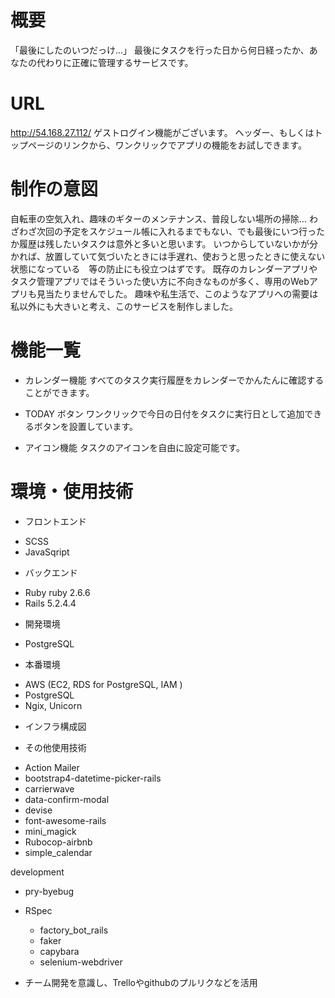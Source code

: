 # 概要
「最後にしたのいつだっけ...」
最後にタスクを行った日から何日経ったか、あなたの代わりに正確に管理するサービスです。

# URL
http://54.168.27.112/
ゲストログイン機能がございます。
ヘッダー、もしくはトップページのリンクから、ワンクリックでアプリの機能をお試しできます。

# 制作の意図
自転車の空気入れ、趣味のギターのメンテナンス、普段しない場所の掃除...
わざわざ次回の予定をスケジュール帳に入れるまでもない、でも最後にいつ行ったか履歴は残したいタスクは意外と多いと思います。
いつからしていないかが分かれば、放置していて気づいたときには手遅れ、使おうと思ったときに使えない状態になっている　等の防止にも役立つはずです。
既存のカレンダーアプリやタスク管理アプリではそういった使い方に不向きなものが多く、専用のWebアプリも見当たりませんでした。
趣味や私生活で、このようなアプリへの需要は私以外にも大きいと考え、このサービスを制作しました。

# 機能一覧
- カレンダー機能
  すべてのタスク実行履歴をカレンダーでかんたんに確認することができます。

- TODAY ボタン
  ワンクリックで今日の日付をタスクに実行日として追加できるボタンを設置しています。

- アイコン機能
  タスクのアイコンを自由に設定可能です。

# 環境・使用技術
* フロントエンド
- SCSS
- JavaSqript

* バックエンド 
- Ruby ruby 2.6.6
- Rails 5.2.4.4

* 開発環境
- PostgreSQL

* 本番環境
- AWS (EC2, RDS for PostgreSQL, IAM )
- PostgreSQL
- Ngix, Unicorn

* インフラ構成図

* その他使用技術
- Action Mailer
- bootstrap4-datetime-picker-rails
- carrierwave
- data-confirm-modal
- devise
- font-awesome-rails
- mini_magick
- Rubocop-airbnb
- simple_calendar

development
- pry-byebug
- RSpec
  - factory_bot_rails
  - faker
  - capybara
  - selenium-webdriver

- チーム開発を意識し、Trelloやgithubのプルリクなどを活用